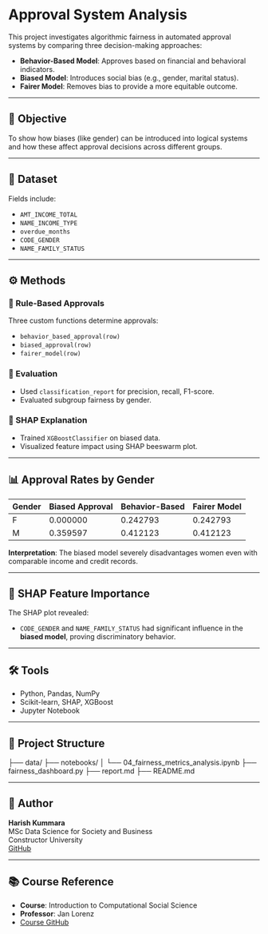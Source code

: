 # Approval System Analysis

This project investigates algorithmic fairness in automated approval systems by comparing three decision-making approaches:

- **Behavior-Based Model**: Approves based on financial and behavioral indicators.
- **Biased Model**: Introduces social bias (e.g., gender, marital status).
- **Fairer Model**: Removes bias to provide a more equitable outcome.

---

## 🎯 Objective

To show how biases (like gender) can be introduced into logical systems and how these affect approval decisions across different groups.

---

## 📂 Dataset

Fields include:
- `AMT_INCOME_TOTAL`
- `NAME_INCOME_TYPE`
- `overdue_months`
- `CODE_GENDER`
- `NAME_FAMILY_STATUS`

---

## ⚙️ Methods

### 🔹 Rule-Based Approvals
Three custom functions determine approvals:
- `behavior_based_approval(row)`
- `biased_approval(row)`
- `fairer_model(row)`

### 🔹 Evaluation
- Used `classification_report` for precision, recall, F1-score.
- Evaluated subgroup fairness by gender.

### 🔹 SHAP Explanation
- Trained `XGBoostClassifier` on biased data.
- Visualized feature impact using SHAP beeswarm plot.

---

## 📊 Approval Rates by Gender

| Gender | Biased Approval | Behavior-Based | Fairer Model |
|--------|------------------|----------------|--------------|
| F      | 0.000000         | 0.242793       | 0.242793     |
| M      | 0.359597         | 0.412123       | 0.412123     |

**Interpretation**: The biased model severely disadvantages women even with comparable income and credit records.

---

## 🧪 SHAP Feature Importance

The SHAP plot revealed:
- `CODE_GENDER` and `NAME_FAMILY_STATUS` had significant influence in the **biased model**, proving discriminatory behavior.

---

## 🛠️ Tools

- Python, Pandas, NumPy
- Scikit-learn, SHAP, XGBoost
- Jupyter Notebook

---

## 📁 Project Structure

├── data/
├── notebooks/
│ └── 04_fairness_metrics_analysis.ipynb
├── fairness_dashboard.py
├── report.md
├── README.md


---

## 👤 Author

**Harish Kummara**  
MSc Data Science for Society and Business  
Constructor University  
[GitHub](https://github.com/vadaayar)

---

## 📚 Course Reference

- **Course**: Introduction to Computational Social Science  
- **Professor**: Jan Lorenz  
- [Course GitHub](https://github.com/janlorenz/CU-S25_MDSSB-SOCB-02-Introduction-Computational-Social-Science)
